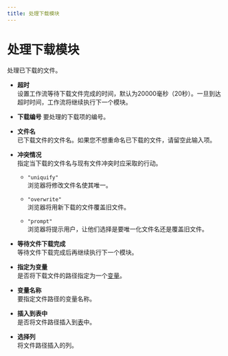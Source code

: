 ```yaml
---
title: 处理下载模块
---
```


# 处理下载模块

处理已下载的文件。

- **超时** <br>
  设置工作流等待下载文件完成的时间，默认为20000毫秒（20秒）。一旦到达超时时间，工作流将继续执行下一个模块。

- **下载编号**
  要处理的下载项的编号。

- **文件名** <br>
  已下载文件的文件名。如果您不想重命名已下载的文件，请留空此输入项。

- **冲突情况** <br>
  指定当下载的文件名与现有文件冲突时应采取的行动。
	- `"uniquify"` <br>
	  浏览器将修改文件名使其唯一。

	- `"overwrite"` <br>
	  浏览器将用新下载的文件覆盖旧文件。

	- `"prompt"` <br>
	  浏览器将提示用户，让他们选择是要唯一化文件名还是覆盖旧文件。

- **等待文件下载完成** <br>
  等待文件下载完成后再继续执行下一个模块。

- **指定为变量** <br>
  是否将下载文件的路径指定为一个[变量](../workflow/variables.md)。

- **变量名称** <br>
  要指定文件路径的变量名称。

- **插入到表中** <br>
  是否将文件路径插入到[表](../workflow/table.md)中。

- **选择列** <br>
  将文件路径插入的列。